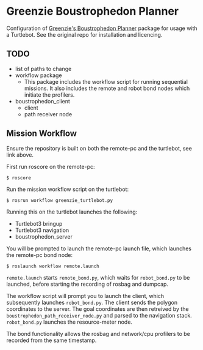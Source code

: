 # Greenzie Boustrophedon Planner

Configuration of [Greenzie's Boustrophedon Planner](https://github.com/Greenzie/boustrophedon_planner) package for usage with a Turtlebot. See the original repo for installation and licencing.

## TODO

* list of paths to change
* workflow package
  * This package includes the workflow script for running sequential missions. It also includes the remote and robot bond nodes which initiate the profilers.
* boustrophedon_client
  * client
  * path receiver node


## Mission Workflow

Ensure the repository is built on both the remote-pc and the turtlebot, see link above.

First run roscore on the remote-pc:

```
$ roscore
```

Run the mission workflow script on the turtlebot:

```
$ rosrun workflow greenzie_turtlebot.py
```

Running this on the turtlebot launches the following:
- Turtlebot3 bringup
- Turtlebot3 navigation
- boustrophedon_server

You will be prompted to launch the remote-pc launch file, which launches the remote-pc bond node:

```
$ roslaunch workflow remote.launch
```

``` remote.launch ``` starts ``` remote_bond.py ```, which waits for ``` robot_bond.py ``` to be launched, before starting the recording of rosbag and dumpcap.


The workflow script will prompt you to launch the client, which subsequently launches ``` robot_bond.py ```. The client sends the polygon coordinates to the server. The goal coordinates are then retreived by the ``` boustrophedon_path_receiver_node.py ``` and parsed to the navigation stack. ``` robot_bond.py ``` launches the resource-meter node. 

The bond functionality allows the rosbag and network/cpu profilers to be recorded from the same timestamp.





